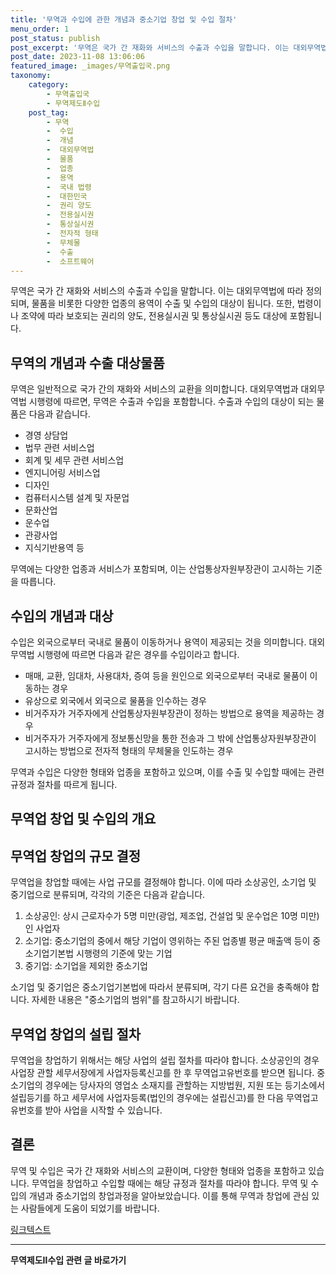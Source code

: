 ```yaml
---
title: '무역과 수입에 관한 개념과 중소기업 창업 및 수입 절차'
menu_order: 1
post_status: publish
post_excerpt: '무역은 국가 간 재화와 서비스의 수출과 수입을 말합니다. 이는 대외무역법에 따라 정의되며, 물품을 비롯한 다양한 업종의 용역이 수출 및 수입의 대상이 됩니다. 또한, 법령이나 조약에 따라 보호되는 권리의 양도, 전용실시권 및 통상실시권 등도 대상에 포함됩니다.'
post_date: 2023-11-08 13:06:06
featured_image: _images/무역출입국.png
taxonomy:
    category:
        - 무역출입국
        - 무역제도Ⅱ수입
    post_tag:
        - 무역
        -  수입
        -  개념
        -  대외무역법
        -  물품
        -  업종
        -  용역
        -  국내 법령
        -  대한민국
        -  권리 양도
        -  전용실시권
        -  통상실시권
        -  전자적 형태
        -  무체물
        -  수출
        -  소프트웨어
---
```



무역은 국가 간 재화와 서비스의 수출과 수입을 말합니다. 이는 대외무역법에 따라 정의되며, 물품을 비롯한 다양한 업종의 용역이 수출 및 수입의 대상이 됩니다. 또한, 법령이나 조약에 따라 보호되는 권리의 양도, 전용실시권 및 통상실시권 등도 대상에 포함됩니다. 

## 무역의 개념과 수출 대상물품

무역은 일반적으로 국가 간의 재화와 서비스의 교환을 의미합니다. 대외무역법과 대외무역법 시행령에 따르면, 무역은 수출과 수입을 포함합니다. 수출과 수입의 대상이 되는 물품은 다음과 같습니다.

- 경영 상담업
- 법무 관련 서비스업
- 회계 및 세무 관련 서비스업
- 엔지니어링 서비스업
- 디자인
- 컴퓨터시스템 설계 및 자문업
- 문화산업
- 운수업
- 관광사업
- 지식기반용역 등

무역에는 다양한 업종과 서비스가 포함되며, 이는 산업통상자원부장관이 고시하는 기준을 따릅니다.

## 수입의 개념과 대상

수입은 외국으로부터 국내로 물품이 이동하거나 용역이 제공되는 것을 의미합니다. 대외무역법 시행령에 따르면 다음과 같은 경우를 수입이라고 합니다.

- 매매, 교환, 임대차, 사용대차, 증여 등을 원인으로 외국으로부터 국내로 물품이 이동하는 경우
- 유상으로 외국에서 외국으로 물품을 인수하는 경우
- 비거주자가 거주자에게 산업통상자원부장관이 정하는 방법으로 용역을 제공하는 경우
- 비거주자가 거주자에게 정보통신망을 통한 전송과 그 밖에 산업통상자원부장관이 고시하는 방법으로 전자적 형태의 무체물을 인도하는 경우

무역과 수입은 다양한 형태와 업종을 포함하고 있으며, 이를 수출 및 수입할 때에는 관련 규정과 절차를 따르게 됩니다.

## 무역업 창업 및 수입의 개요

## 무역업 창업의 규모 결정

무역업을 창업할 때에는 사업 규모를 결정해야 합니다. 이에 따라 소상공인, 소기업 및 중기업으로 분류되며, 각각의 기준은 다음과 같습니다.

1. 소상공인: 상시 근로자수가 5명 미만(광업, 제조업, 건설업 및 운수업은 10명 미만)인 사업자
2. 소기업: 중소기업의 중에서 해당 기업이 영위하는 주된 업종별 평균 매출액 등이 중소기업기본법 시행령의 기준에 맞는 기업
3. 중기업: 소기업을 제외한 중소기업

소기업 및 중기업은 중소기업기본법에 따라서 분류되며, 각기 다른 요건을 충족해야 합니다. 자세한 내용은 "중소기업의 범위"를 참고하시기 바랍니다.

## 무역업 창업의 설립 절차

무역업을 창업하기 위해서는 해당 사업의 설립 절차를 따라야 합니다. 소상공인의 경우 사업장 관할 세무서장에게 사업자등록신고를 한 후 무역업고유번호를 받으면 됩니다. 중소기업의 경우에는 당사자의 영업소 소재지를 관할하는 지방법원, 지원 또는 등기소에서 설립등기를 하고 세무서에 사업자등록(법인의 경우에는 설립신고)를 한 다음 무역업고유번호를 받아 사업을 시작할 수 있습니다.

## 결론


무역 및 수입은 국가 간 재화와 서비스의 교환이며, 다양한 형태와 업종을 포함하고 있습니다. 무역업을 창업하고 수입할 때에는 해당 규정과 절차를 따라야 합니다. 무역 및 수입의 개념과 중소기업의 창업과정을 알아보았습니다. 이를 통해 무역과 창업에 관심 있는 사람들에게 도움이 되었기를 바랍니다.

 [링크텍스트](https://www.example.com)
<!-- wp:separator -->
<hr class="wp-block-separator has-alpha-channel-opacity"/>
<!-- /wp:separator -->

<!-- wp:group {"backgroundColor":"base","layout":{"type":"constrained"}} -->
<div class="wp-block-group has-base-background-color has-background"><!-- wp:paragraph {"align":"center","fontSize":"medium"} -->
<p class="has-text-align-center has-large-font-size"><strong>무역제도Ⅱ수입 관련 글 바로가기</strong></p>
<!-- /wp:paragraph -->


<!-- wp:latest-posts
{"categories":[{"id":14432,"count":19,"description":"","link":"https://uknowlaw.com/category/%eb%ac%b4%ec%97%ad%ec%a0%9c%eb%8f%84%e2%85%b1%ec%88%98%ec%9e%85/","name":"무역제도Ⅱ수입","slug":"무역제도Ⅱ수입","taxonomy":"category","parent":0,"meta":[],"_links":{"self":[{"href":"https://uknowlaw.com/wp-json/wp/v2/categories/14432"}],"collection":[{"href":"https://uknowlaw.com/wp-json/wp/v2/categories"}],"about":[{"href":"https://uknowlaw.com/wp-json/wp/v2/taxonomies/category"}],"wp:post_type":[{"href":"https://uknowlaw.com/wp-json/wp/v2/posts?categories=14432"}],"curies":[{"name":"wp","href":"https://api.w.org/{rel}","templated":true}]}}],"postsToShow":100,"excerptLength":28,"postLayout":"grid","columns":2,"featuredImageAlign":"left","featuredImageSizeSlug":"large","fontSize":"small"} /--></div>
<!-- /wp:group -->